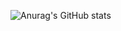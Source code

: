 ![Anurag's GitHub stats](https://github-readme-stats.vercel.app/api?username=radityabagaswara&count_private=true&show_icons=true&theme=radical)
